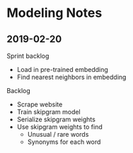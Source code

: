 # Modeling Notes

## 2019-02-20

Sprint backlog

 - Load in pre-trained embedding
 - Find nearest neighbors in embedding
 
Backlog

 - Scrape website
 - Train skipgram model
 - Serialize skipgram weights
 - Use skipgram weights to find
   - Unusual / rare words
   - Synonyms for each word
